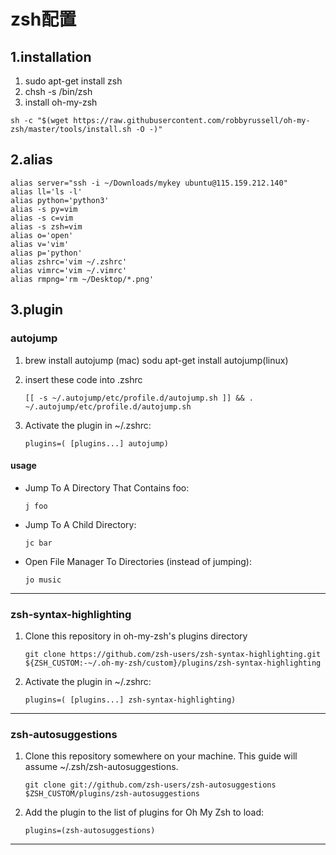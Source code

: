 # zsh配置
## 1.installation
1. sudo apt-get install zsh
2. chsh -s /bin/zsh
3. install oh-my-zsh


```
sh -c "$(wget https://raw.githubusercontent.com/robbyrussell/oh-my-zsh/master/tools/install.sh -O -)"
```

## 2.alias
```
alias server="ssh -i ~/Downloads/mykey ubuntu@115.159.212.140"
alias ll='ls -l'
alias python='python3'
alias -s py=vim
alias -s c=vim
alias -s zsh=vim
alias o='open'
alias v='vim'
alias p='python'
alias zshrc='vim ~/.zshrc'
alias vimrc='vim ~/.vimrc'
alias rmpng='rm ~/Desktop/*.png'
```
## 3.plugin

### autojump

1. brew install autojump (mac)
  sodu apt-get install autojump(linux)
2. insert these code into .zshrc

    ```
    [[ -s ~/.autojump/etc/profile.d/autojump.sh ]] && . ~/.autojump/etc/profile.d/autojump.sh
    ```

3. Activate the plugin in ~/.zshrc:


    ```
    plugins=( [plugins...] autojump)
    ```
 
#### usage
 
 - Jump To A Directory That Contains foo:  

      
     ```
     j foo
     ```

- Jump To A Child Directory:

    ```
    jc bar
    ```
    
- Open File Manager To Directories (instead of jumping):

    ```
    jo music
    ```
    
 
 

    
----

### zsh-syntax-highlighting

1. Clone this repository in oh-my-zsh's plugins directory

    ```
    git clone https://github.com/zsh-users/zsh-syntax-highlighting.git ${ZSH_CUSTOM:-~/.oh-my-zsh/custom}/plugins/zsh-syntax-highlighting
    ```

2. Activate the plugin in ~/.zshrc:

    ```
    plugins=( [plugins...] zsh-syntax-highlighting)
    ```
    

    
---

### zsh-autosuggestions
1. Clone this repository somewhere on your machine. This guide will assume ~/.zsh/zsh-autosuggestions.

    ``` 
    git clone git://github.com/zsh-users/zsh-autosuggestions $ZSH_CUSTOM/plugins/zsh-autosuggestions
    ```

2. Add the plugin to the list of plugins for Oh My Zsh to load:

    ```
    plugins=(zsh-autosuggestions)
    ```
    

    
----

